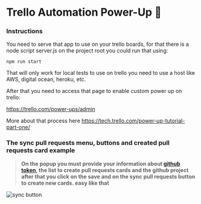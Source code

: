 # Trello Automation Power-Up 🚀

### Instructions

You need to serve that app to use on your trello boards, for that there is a node script server.js on the project root you could run that using:

```
npm run start
``` 

That will only work for local tests to use on trello you need to use a host like AWS, digital ocean, heroku, etc.

After that you need to access that page to enable custom power up on trello:

https://trello.com/power-ups/admin

More about that process here https://tech.trello.com/power-up-tutorial-part-one/
 
### The sync pull requests menu, buttons and created pull requests card example

> **On the popup you must provide your information about [github token](https://help.github.com/en/github/authenticating-to-github/creating-a-personal-access-token-for-the-command-line), the list to create pull requests cards and the github project after that you click on the save and on the sync pull requests button to create new cards. easy like that**

![sync button](https://trello-attachments.s3.amazonaws.com/5d4605087c3bad4b6615b7f0/5d4605087c3bad4b6615b808/22392727d65dec9483597fd09de77caf/image.png)
